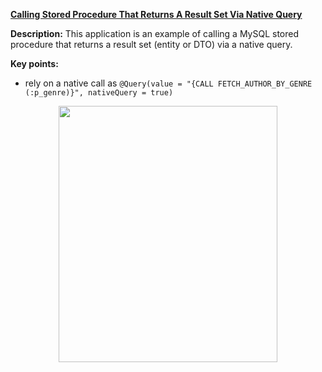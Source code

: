**[Calling Stored Procedure That Returns A Result Set Via Native Query](https://github.com/AnghelLeonard/Hibernate-SpringBoot/tree/master/HibernateSpringBootCallStoredProcedureNativeCall)**
 
**Description:** This application is an example of calling a MySQL stored procedure that returns a result set (entity or DTO) via a native query.
 
**Key points:**
- rely on a native call as `@Query(value = "{CALL FETCH_AUTHOR_BY_GENRE (:p_genre)}", nativeQuery = true)`
     
<a href="https://leanpub.com/java-persistence-performance-illustrated-guide"><p align="center"><img src="https://github.com/AnghelLeonard/Hibernate-SpringBoot/blob/master/Java%20Persistence%20Performance%20Illustrated%20Guide.jpg" height="410" width="350"/></p></a>
